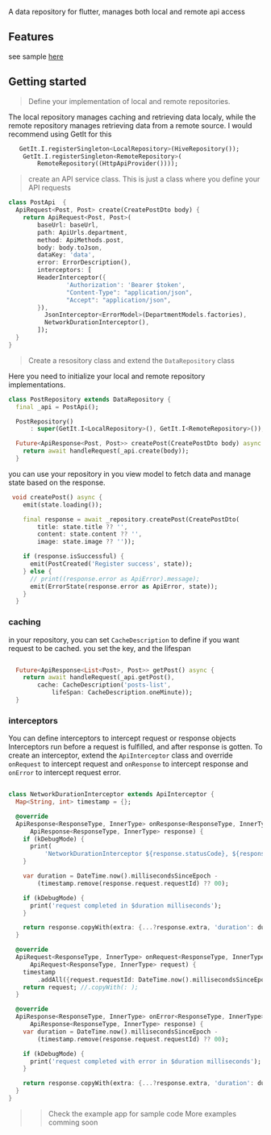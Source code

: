 A data repository for flutter, manages both local and remote api access

## Features
see sample [here](http://data-repository.wiseminds.cc/#/)


## Getting started

> Define your implementation of local and remote repositories.

The local repository manages caching and retrieving data localy, while the remote repository manages retrieving data from a remote source.
I would recommend using GetIt for this

```dart
   GetIt.I.registerSingleton<LocalRepository>(HiveRepository());
    GetIt.I.registerSingleton<RemoteRepository>(
        RemoteRepository((HttpApiProvider())));
```

> create an API service class. This is just a class where you define your API requests

```dart
class PostApi  {
  ApiRequest<Post, Post> create(CreatePostDto body) {
    return ApiRequest<Post, Post>(
        baseUrl: baseUrl,
        path: ApiUrls.department,
        method: ApiMethods.post,
        body: body.toJson,
        dataKey: 'data',
        error: ErrorDescription(),
        interceptors: [
        HeaderInterceptor({
                'Authorization': 'Bearer $token',
                "Content-Type": "application/json",
                "Accept": "application/json",
        }),
          JsonInterceptor<ErrorModel>(DepartmentModels.factories),
          NetworkDurationInterceptor(),
        ]);
  }
}
```

> Create a resository class and extend the `DataRepository` class

Here you need to initialize your local and remote repository implementations.


```dart
class PostRepository extends DataRepository {
  final _api = PostApi();

  PostRepository()
      : super(GetIt.I<LocalRepository>(), GetIt.I<RemoteRepository>());

  Future<ApiResponse<Post, Post>> createPost(CreatePostDto body) async {
    return await handleRequest(_api.create(body));
  }

```

you can use your repository in you view model to fetch data and manage state based on the response.


```dart
 void createPost() async {
    emit(state.loading());

    final response = await _repository.createPost(CreatePostDto(
        title: state.title ?? '',
        content: state.content ?? '',
        image: state.image ?? ''));

    if (response.isSuccessful) {
      emit(PostCreated('Register success', state));
    } else {
      // print((response.error as ApiError).message);
      emit(ErrorState(response.error as ApiError, state));
    }
  }

```
### caching
in your repository, you can set `CacheDescription` to define if you want request to be cached.
you set the key, and the lifespan

```dart

  Future<ApiResponse<List<Post>, Post>> getPost() async {
    return await handleRequest(_api.getPost(),
        cache: CacheDescription('posts-list',
            lifeSpan: CacheDescription.oneMinute));
  }
```


### interceptors
You can define interceptors to intercept request or response objects
Interceptors run before a request is fulfilled, and after response is gotten.
To create an interceptor, extend the `ApiInterceptor` class and override `onRequest` to 
intercept request and `onResponse` to intercept response and `onError` to intercept request error.

```dart

class NetworkDurationInterceptor extends ApiInterceptor {
  Map<String, int> timestamp = {};

  @override
  ApiResponse<ResponseType, InnerType> onResponse<ResponseType, InnerType>(
      ApiResponse<ResponseType, InnerType> response) {
    if (kDebugMode) {
      print(
          'NetworkDurationInterceptor ${response.statusCode}, ${response.request.requestId}, $timestamp ${timestamp[response.request.requestId]}');
    }

    var duration = DateTime.now().millisecondsSinceEpoch -
        (timestamp.remove(response.request.requestId) ?? 00);

    if (kDebugMode) {
      print('request completed in $duration milliseconds');
    }

    return response.copyWith(extra: {...?response.extra, 'duration': duration});
  }

  @override
  ApiRequest<ResponseType, InnerType> onRequest<ResponseType, InnerType>(
      ApiRequest<ResponseType, InnerType> request) {
    timestamp
        .addAll({request.requestId: DateTime.now().millisecondsSinceEpoch});
    return request; //.copyWith(: );
  }

  @override
  ApiResponse<ResponseType, InnerType> onError<ResponseType, InnerType>(
      ApiResponse<ResponseType, InnerType> response) {
    var duration = DateTime.now().millisecondsSinceEpoch -
        (timestamp.remove(response.request.requestId) ?? 00);

    if (kDebugMode) {
      print('request completed with error in $duration milliseconds');
    }

    return response.copyWith(extra: {...?response.extra, 'duration': duration});
  }
}

```
>> Check the example app for sample code
More examples comming soon